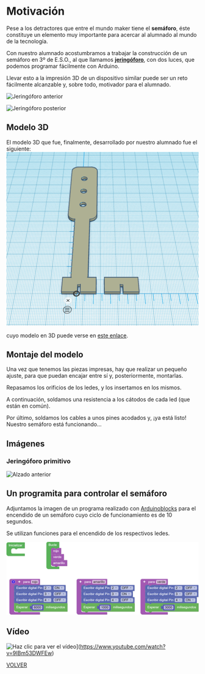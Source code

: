 # Motivación

Pese a los detractores que entre el mundo maker tiene el **semáforo**, éste constituye un elemento muy importante para acercar al alumnado al mundo de la tecnología.  

Con nuestro alumnado acostumbramos a trabajar la construcción de un semáforo en 3º de E.S.O., al que llamamos **[jeringóforo](https://angelmicelti.github.io/PROY/JER/index.html)**, con dos luces, que podemos programar fácilmente con Arduino.  

Llevar esto a la impresión 3D de un dispositivo similar puede ser un reto fácilmente alcanzable y, sobre todo, motivador para el alumnado.  

![Jeringóforo anterior](JeringoforoPerspectiva.jpg)  

![Jeringóforo posterior](JeringoforoPerspectiva2.png)

## Modelo 3D

El modelo 3D que fue, finalmente, desarrollado por nuestro alumnado fue el siguiente:
![Jeringóforo](img/jeringoforo.png)

cuyo modelo en 3D puede verse en [este enlace](jeringoforo.stl).

## Montaje del modelo

Una vez que tenemos las piezas impresas, hay que realizar un pequeño ajuste, para que puedan encajar entre sí y, posteriormente, montarlas.  

Repasamos los orificios de los ledes, y los insertamos en los mismos.

A continuación, soldamos una resistencia a los cátodos de cada led (que están en común).  

Por último, soldamos los cables a unos pines acodados y, ¡ya está listo! Nuestro semáforo está funcionando...  

## Imágenes

### Jeringóforo primitivo  
![Alzado anterior](AlzadoAnterior.)



## Un programita para controlar el semáforo

Adjuntamos la imagen de un programa realizado con [Arduinoblocks](www.arduinoblocks.com) para el encendido de un semáforo cuyo ciclo de funcionamiento es de 10 segundos.  

Se utilizan funciones para el encendido de los respectivos ledes.

![Programa de control de un semáforo con funciones](img/ProgSemaforo.png)  


## Vídeo
![Haz clic para ver el vídeo](https://img.youtube.com/vi/9IBm53DWFEw/0.jpg)](https://www.youtube.com/watch?v=9IBm53DWFEw)


[VOLVER](https://angelmicelti.github.io/VilladiegoSTEAM/)